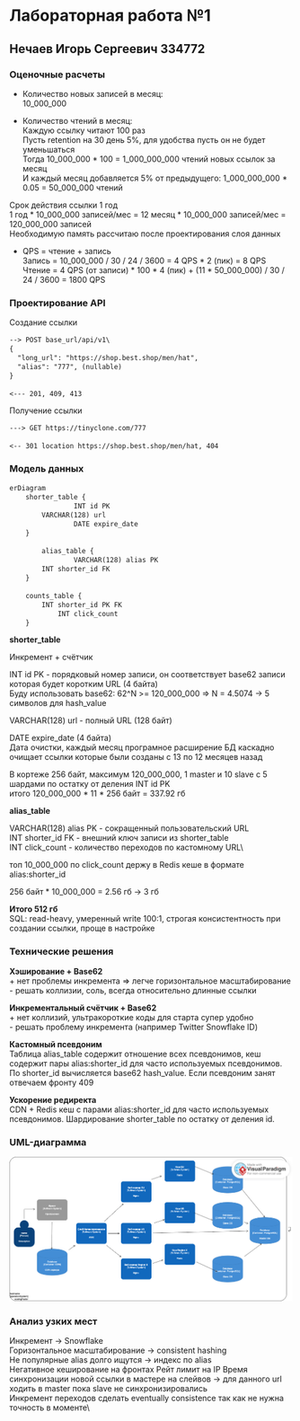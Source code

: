 # Лабораторная работа №1

## Нечаев Игорь Сергеевич 334772

### Оценочные расчеты
* Количество новых записей в месяц:\
  10_000_000

* Количество чтений в месяц:\
  Каждую ссылку читают 100 раз\
  Пусть retention на 30 день 5%, для удобства пусть он не будет уменьшаться\
  Тогда 10_000_000 * 100 = 1_000_000_000 чтений новых ссылок за месяц\
  И каждый месяц добавляется 5% от предыдущего: 1_000_000_000 * 0.05 = 50_000_000 чтений

Срок действия ссылки 1 год\
1 год * 10_000_000 записей/мес = 12 месяц * 10_000_000 записей/мес = 120_000_000 записей\
Необходимую память рассчитаю после проектирования слоя данных


* QPS = чтение + запись\
  Запись = 10_000_000 / 30 / 24 / 3600 = 4 QPS * 2 (пик) = 8 QPS \
  Чтение = 4 QPS (от записи) * 100 * 4 (пик) + (11 * 50_000_000) / 30 / 24 / 3600 = 1800 QPS



### Проектирование API
Создание ссылки
```
--> POST base_url/api/v1\
{
  "long_url": "https://shop.best.shop/men/hat",
  "alias": "777", (nullable)
}

<--- 201, 409, 413
```

Получение ссылки
```
---> GET https://tinyclone.com/777

<-- 301 location https://shop.best.shop/men/hat, 404
```

### Модель данных

```
erDiagram
	shorter_table {
                INT id PK
		VARCHAR(128) url 
                DATE expire_date
	}

        alias_table {
                VARCHAR(128) alias PK
		INT shorter_id FK
	}
	
	counts_table {
		INT shorter_id PK FK
            INT click_count
	}
```
**shorter_table**

Инкремент + счётчик

INT id PK - порядковый номер записи, он соответствует base62 записи которая будет коротким URL (4 байта)\
Буду использовать base62: 62^N >= 120_000_000 => N = 4.5074 -> 5 символов для hash_value

VARCHAR(128) url - полный URL (128 байт)

DATE expire_date (4 байта)\
Дата очистки, каждый месяц програмное расширение БД каскадно очищает ссылки которые были созданы с 13 по 12 месяцев назад

В кортеже 256 байт, максимум 120_000_000, 1 master и 10 slave с 5 шардами по остатку от деления INT id PK\
итого 120_000_000 * 11 * 256 байт = 337.92 гб

**alias_table**

VARCHAR(128) alias PK - сокращенный пользовательский URL\
INT shorter_id FK - внешний ключ записи из shorter_table\
INT click_count - количество переходов по кастомному URL\

топ 10_000_000 по click_count держу в Redis кеше в формате alias:shorter_id

256 байт * 10_000_000 = 2.56 гб -> 3 гб

**Итого 512 гб**\
SQL: read-heavy, умеренный write 100:1, строгая консистентность при создании ссылки, проще в настройке

### Технические решения
**Хэширование + Base62**\
\+ нет проблемы инкремента => легче горизонтальное масштабирование\
\- решать коллизии, соль, всегда относительно длинные ссылки

**Инкрементальный счётчик + Base62**\
\+ нет коллизий, ультракороткие коды для старта супер удобно\
\- решать проблему инкремента (например Twitter Snowflake ID)

**Кастомный псевдоним**\
Таблица alias_table содержит отношение всех псевдонимов, кеш содержит пары alias:shorter_id для часто используемых псевдонимов. По shorter_id вычисляется base62 hash_value. Если псевдоним занят отвечаем фронту 409

**Ускорение редиректа**\
CDN + Redis кеш с парами alias:shorter_id для часто используемых псевдонимов. Шардирование shorter_table по остатку от деления id.

### UML-диаграмма
![C4 diagram](C4_tiny_clone.png)

### Анализ узких мест
Инкремент -> Snowflake\
Горизонтальное масштабирование -> consistent hashing\
Не популярные alias долго ищутся -> индекс по alias\
Негативное кеширование на фронтах
Рейт лимит на IP
Время синхронизации новой ссылки в мастере на слейвов -> для данного url ходить в master пока slave не синхронизировались\
Инкремент переходов сделать eventually consistence так как не нужна точность в моменте\